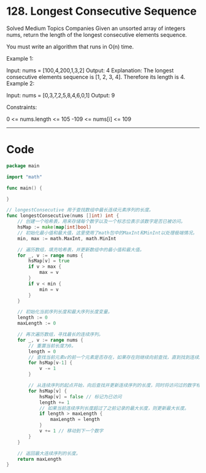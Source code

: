 # 128. Longest Consecutive Sequence

Solved
Medium
Topics
Companies
Given an unsorted array of integers nums, return the length of the longest consecutive elements sequence.

You must write an algorithm that runs in O(n) time.

Example 1:

Input: nums = [100,4,200,1,3,2]
Output: 4
Explanation: The longest consecutive elements sequence is [1, 2, 3, 4]. Therefore its length is 4.
Example 2:

Input: nums = [0,3,7,2,5,8,4,6,0,1]
Output: 9

Constraints:

0 <= nums.length <= 105
-109 <= nums[i] <= 109

---

# Code

```go
package main

import "math"

func main() {

}

// longestConsecutive 用于查找数组中最长连续元素序列的长度。
func longestConsecutive(nums []int) int {
	// 创建一个哈希表，用来存储每个数字以及一个标志位表示该数字是否已被访问。
	hsMap := make(map[int]bool)
	// 初始化最小值和最大值，这里使用了math包中的MaxInt和MinInt以处理极端情况。
	min, max := math.MaxInt, math.MinInt

	// 遍历数组，填充哈希表，并更新数组中的最小值和最大值。
	for _, v := range nums {
		hsMap[v] = true
		if v > max {
			max = v
		}
		if v < min {
			min = v
		}
	}

	// 初始化当前序列长度和最大序列长度变量。
	length := 0
	maxLength := 0

	// 再次遍历数组，寻找最长的连续序列。
	for _, v := range nums {
		// 重置当前长度为0。
		length = 0
		// 查找当前元素v的前一个元素是否存在，如果存在则继续向前查找，直到找到连续序列的起点。
		for hsMap[v-1] {
			v -= 1
		}

		// 从连续序列的起点开始，向后查找并更新连续序列的长度，同时将访问过的数字标记为已访问。
		for hsMap[v] {
			hsMap[v] = false // 标记为已访问
			length += 1
			// 如果当前连续序列长度超过了之前记录的最大长度，则更新最大长度。
			if length > maxLength {
				maxLength = length
			}
			v += 1 // 移动到下一个数字
		}
	}

	// 返回最大连续序列的长度。
	return maxLength
}
```
